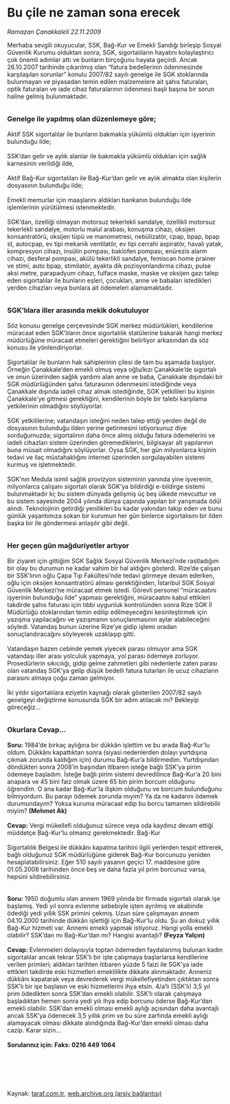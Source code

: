 # Bu çile ne zaman sona erecek

*Ramazan Çanakkaleli 22.11.2009*

<div class="taraf_structure_2col_1zq">
<div class="margen_n">



 <p>Merhaba sevgili okuyucular, SSK, Bağ-Kur ve Emekli Sandığı birleşip Sosyal Güvenlik Kurumu olduktan sonra, SGK, sigortalıların hayatını kolaylaştırıcı çok önemli adımlar attı ve bunların birçoğunu hayata geçirdi. Ancak 26.10.2007 tarihinde çıkarılmış olan “fatura bedellerinin ödenmesinde karşılaşılan sorunlar” konulu 2007/82 sayılı genelge ile SGK stoklarında bulunmayan ve piyasadan temin edilen malzemelere ait şahıs faturaları, optik faturaları ve iade cihaz faturalarının ödenmesi başlı başına bir sorun haline gelmiş bulunmaktadır.<b> <br/><br/><br/><font size="3">Genelge ile yapılmış olan düzenlemeye göre;</font></b><font size="3"> <br/></font><br/>Aktif SSK sigortalılar ile bunların bakmakla yükümlü oldukları için işyerinin bulunduğu ilde; <br/><br/>SSK’dan gelir ve aylık alanlar ile bakmakla yükümlü oldukları için sağlık karnesinin verildiği ilde, <br/><br/>Aktif Bağ-Kur sigortalıları ile Bağ-Kur’dan gelir ve aylık almakta olan kişilerin dosyasının bulunduğu ilde; <br/><br/>Emekli memurlar için maaşlarını aldıkları bankanın bulunduğu ilde işlemlerinin yürütülmesi istenmektedir. <br/><br/>SGK’dan, özelliği olmayan motorsuz tekerlekli sandalye, özellikli motorsuz tekerlekli sandalye, motorlu malul arabası, konuşma cihazı, oksijen konsantratörü, oksijen tüpü ve manometresi, nebülizatör, cpap, bpap, bpap st, autocpap, ev tipi mekanik ventilatör, ev tipi cerrahi aspiratör, havalı yatak, kompresyon cihazı, insülin pompası, baklofen pompası, enürezis alarm cihazı, desferal pompası, akülü tekerlikli sandalye, femiscan home prainer ve stimi, auto bpap, stimilatör, ayakta dik pozisyonlandırma cihazı, pulse aksi metre, parapadyum cihazı, fulface maske, maske ve oksijen gazı talep eden sigortalılar ile bunların eşleri, çocukları, anne ve babaları istedikleri yerden cihazları veya bunlara ait ödemeleri alamamaktadır.<b> <br/><br/><br/><font size="3">SGK’lılara iller arasında mekik dokutuluyor</font></b> <br/><br/>Söz konusu genelge çerçevesinde SGK merkez müdürlükleri, kendilerine müracaat eden SGK’lıların önce sigortalılık statülerine bakarak hangi merkez müdürlüğüne müracaat etmeleri gerektiğini belirliyor arkasından da söz konusu ile yönlendiriyorlar. <br/><br/>Sigortalılar ile bunların hak sahiplerinin çilesi de tam bu aşamada başlıyor. Örneğin Çanakkale’den emekli olmuş veya oğlu/kızı Çanakkale’de sigortalı ve onun üzerinden sağlık yardımı alan anne ve baba, Çanakkale dışındaki bir SGK müdürlüğünden şahıs faturasının ödenmesini istediğinde veya Çanakkale dışında iadeli cihaz almak istediğinde, SGK yetkilileri bu kişinin Çanakkale’ye gitmesi gerektiğini, kendilerinin böyle bir talebi karşılama yetkilerinin olmadığını söylüyorlar. <br/><br/>SGK yetkililerine; vatandaşın isteğini neden talep ettiği yerden değil de dosyasının bulunduğu ilden yerine getirmesini istiyorsunuz diye sorduğumuzda; sigortalının daha önce almış olduğu fatura ödemelerini ve iadeli cihazları sistem üzerinden göremediklerini, bilgisayar alt yapılarının buna müsait olmadığını söylüyorlar. Oysa SGK, her gün milyonlarca kişinin tedavi ve ilaç müstahaklığını internet üzerinden sorgulayabilen sistemi kurmuş ve işletmektedir. <br/><br/>SGK’nın Medula isimli sağlık provizyon sisteminin yanında yine işverenin, milyonlarca çalışanı sigortalı olarak SGK’ya bildirdiği e-bildirge sistemi bulunmaktadır ki; bu sistem dünyada gelişmiş üç beş ülkede mevcuttur ve bu sistem sayesinde 2004 yılında dünya çapında yapılan bir yarışmada ödül alındı. Teknolojinin getirdiği yenilikleri bu kadar yakından takip eden ve bunu günlük yaşantımıza sokan bir kurumun her gün binlerce sigortalısını bir ilden başka bir ile göndermesi anlaşılır gibi değil.<b> <br/><br/><br/><font size="3">Her geçen gün mağduriyetler artıyor</font></b> <br/><br/>Bir ziyaret için gittiğim SGK Sağlık Sosyal Güvenlik Merkezi’nde rastladığım bir olay bu durumun ne kadar vahim bir hal aldığını gösterdi. Rize’de çalışan bir SSK’lının oğlu Çapa Tıp Fakültesi’nde tedavi görmeye devam ederken, oğlu için oksijen konsantratörü alması gerektiğinden, İstanbul SGK Sosyal Güvenlik Merkezi’ne müracaat etmek istedi. Görevli personel “müracaatını işyerinin bulunduğu ilde” yapması gerektiğini, müracaatını kabul ettikleri takdirde şahıs faturası için tıbbi uygunluk kontrolünden sonra Rize SGK İl Müdürlüğü stoklarından temin edilip edilmeyeceğini kesinleştirmek için yazışma yapılacağını ve yazışmanın sonuçlanmasının aylar alabileceğini söyledi. Vatandaş bunun üzerine Rize’ye gidip işlemi oradan sonuçlandıracağını söyleyerek uzaklaşıp gitti. <br/><br/>Vatandaşın bazen cebinde yemek yiyecek parası olmuyor ama SGK vatandaşı iller arası yolculuk yapmaya, yol parası ödemeye zorluyor. Prosedürlerin sıkıcılığı, gidip gelme zahmetleri gibi nedenlerle zaten parası olan vatandaş SGK’ya gelip düşük bedelli fatura tutarları ile ucuz cihazların parasını almaya çoğu zaman gelmiyor. <br/><br/>İki yıldır sigortalılara eziyetin kaynağı olarak gösterilen 2007/82 sayılı genelgeyi değiştirme konusunda SGK bir adım atılacak mı? Bekleyip göreceğiz...<b> <br/><br/><br/><font size="3">Okurlara Cevap... <br/></font><br/>Soru:</b> 1984’de birkaç aylığına bir dükkân işlettim ve bu arada Bağ-Kur’lu oldum. Dükkânı kapattıktan sonra (siyasi nedenlerden dolayı yurtdışına çıkmak zorunda kaldığım için) durumu Bağ-Kur’a bildirmedim. Yurtdışından döndükten sonra 2008’in başından itibaren isteğe bağlı SSK’ya pirim ödemeye başladım. İsteğe bağlı pirim sistemi devredilince Bağ-Kur’a 20 bini anapara ve 45 bini faiz olmak üzere 65 bin pirim borcum olduğunu öğrendim. O ana kadar Bağ-Kur’la ilişkim olduğunu ve borcum bulunduğunu bilmiyordum. Bu parayı ödemek zorunda mıyım? Ya da ne kadarını ödemek durumundayım? Yoksa kuruma müracaat edip bu borcu tamamen sildirebilir miyim? <b>(Mehmet Ak)</b> <b><br/><br/>Cevap:</b> Vergi mükellefi olduğunuz sürece veya oda kaydınız devam ettiği müddetçe Bağ-Kur’lu olmanız gerekmektedir. Bağ-Kur <br/><br/>Sigortalılık Belgesi<b> </b>ile dükkânı kapatma tarihini ilgili yerlerden tespit ettirerek, bağlı olduğunuz SGK müdürlüğüne giderek Bağ-Kur borcunuzu yeniden hesaplatabilirsiniz. Eğer 510 sayılı yasanın geçici 17. maddesine göre 01.05.2008 tarihinden önce beş ve daha fazla yıl prim borcunuz varsa, hepsini sildirebilirsiniz. <b><br/><br/><br/>Soru:</b> 1950 doğumlu olan annem 1969 yılında bir firmada sigortalı olarak işe başlamış. Yedi yıl sonra evlenme sebebiyle işten ayrılmış ve akabinde ödediği yedi yıllık SSK primini çekmiş. Uzun süre çalışmayan annem 04.10.2000 tarihinde dükkân işlettiği için Bağ-Kur’lu oldu. Şu an dokuz yıllık Bağ-Kur hizmeti var. Annemi emekli yapmak istiyoruz. Hangi yolla emekli olabilir? SSK’dan mı Bağ-Kur’dan mı? Hangisi avantajlı? <b>(Feyza Yalçın) <br/><br/>Cevap: </b>Evlenmeleri dolayısıyla toptan ödemeden faydalanmış bulunan kadın sigortalılar ancak tekrar SSK’lı bir işte çalışmaya başlarlarsa kendilerine verilen primleri; aldıkları tarihten itibaren yüzde 5 faizi ile SGK’ya iade ettikleri takdirde eski hizmetleri emeklilikte dikkate alınmaktadır. Anneniz dükkânı kapatarak veya devrederek vergi mükellefiyetinden çıktıktan sonra SSK’lı bir işe başlasın ve eski hizmetlerini ihya etsin. 4/a’lı (SSK’lı) 3,5 yıl prim ödedikten sonra SSK’dan emekli olabilir. SSK’lı olarak çalışmaya başladıktan hemen sonra yedi yılı ihya edip borcunu öderse Bağ-Kur’dan emekli olabilir. SSK’dan emekli olması emekli aylığı açısından daha avantajlı ancak SSK’ya ödenecek 3,5 yıllık prim ve bu süre zarfında emekli aylığı alamayacak olması dikkate alındığında Bağ-Kur’dan emekli olması daha cazip. Karar sizin...<b> <br/><br/>Sorularınız için: Faks: 0216 449 1064</b></p>
<br/>
<br/>
<br/>



<br/>


<div id="taraf_not">
</div>

</div>


</div>

Kaynak: [taraf.com.tr](http://taraf.com.tr:80/makale/8637.htm), [web.archive.org (arşiv bağlantısı)](http://web.archive.org/web/20100204045052/http://taraf.com.tr:80/makale/8637.htm)

